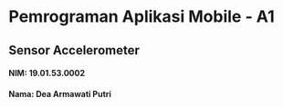 # Pemrograman Aplikasi Mobile - A1
<h2>Sensor Accelerometer</h2>
<h4>NIM: 19.01.53.0002</h4>
<h4>Nama: Dea Armawati Putri</h4>

